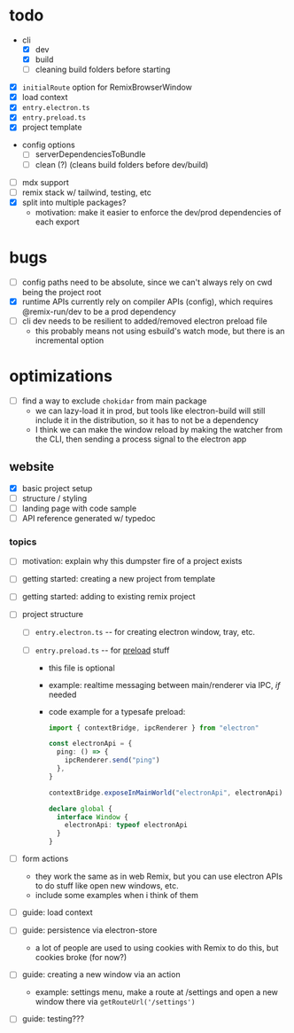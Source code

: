 # todo

- cli
  - [x] dev
  - [x] build
  - [ ] cleaning build folders before starting
- [x] `initialRoute` option for RemixBrowserWindow
- [x] load context
- [x] `entry.electron.ts`
- [x] `entry.preload.ts`
- [x] project template
- config options
  - [ ] serverDependenciesToBundle
  - [ ] clean (?) (cleans build folders before dev/build)
- [ ] mdx support
- [ ] remix stack w/ tailwind, testing, etc
- [x] split into multiple packages?
  - motivation: make it easier to enforce the dev/prod dependencies of each export

# bugs

- [ ] config paths need to be absolute, since we can't always rely on cwd being the project root
- [x] runtime APIs currently rely on compiler APIs (config), which requires @remix-run/dev to be a prod dependency
- [ ] cli dev needs to be resilient to added/removed electron preload file
  - this probably means not using esbuild's watch mode, but there is an incremental option

# optimizations

- [ ] find a way to exclude `chokidar` from main package
  - we can lazy-load it in prod, but tools like electron-build will still include it in the distribution, so it has to not be a dependency
  - I think we can make the window reload by making the watcher from the CLI, then sending a process signal to the electron app

## website

- [x] basic project setup
- [ ] structure / styling
- [ ] landing page with code sample
- [ ] API reference generated w/ typedoc

### topics

- [ ] motivation: explain why this dumpster fire of a project exists
- [ ] getting started: creating a new project from template
- [ ] getting started: adding to existing remix project
- [ ] project structure

  - [ ] `entry.electron.ts` -- for creating electron window, tray, etc.
  - [ ] `entry.preload.ts` -- for [preload](https://www.electronjs.org/docs/latest/tutorial/process-model#preload-scripts) stuff

    - this file is optional
    - example: realtime messaging between main/renderer via IPC, _if_ needed
    - code example for a typesafe preload:

      ```ts
      import { contextBridge, ipcRenderer } from "electron"

      const electronApi = {
        ping: () => {
          ipcRenderer.send("ping")
        },
      }

      contextBridge.exposeInMainWorld("electronApi", electronApi)

      declare global {
        interface Window {
          electronApi: typeof electronApi
        }
      }
      ```

- [ ] form actions
  - they work the same as in web Remix, but you can use electron APIs to do stuff like open new windows, etc.
  - include some examples when i think of them
- [ ] guide: load context
- [ ] guide: persistence via electron-store
  - a lot of people are used to using cookies with Remix to do this, but cookies broke (for now?)
- [ ] guide: creating a new window via an action
  - example: settings menu, make a route at /settings and open a new window there via `getRouteUrl('/settings')`
- [ ] guide: testing???
